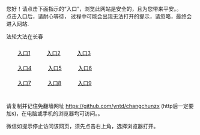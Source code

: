 您好！请点击下面指示的“入口”，浏览此网站是安全的，且为您带来平安。。 <br/>
点击入口后，请耐心等待， 过程中可能会出现无法打开的提示，请忽略，最终会进入网站. </br>

法轮大法在长春<br/>
<div style="padding:10px"><a style="margin:20px" target="_blank" href="https://d3ucapgc98y2d4.cloudfront.net/2Qpsp?deojafz" id="ccLink1" rel="nofollow">入口1</a> <a target="_blank" style="margin:20px" href="https://d3bujfjc6kkfvb.cloudfront.net/2Qpsp?ynqndhc" id="ccLink2" rel="nofollow">入口2</a> <a style="margin:20px" target="_blank" href="https://d3alf0up1c9d5i.cloudfront.net/2Qpsp?gwelj" id="ccLink3" rel="nofollow">入口3</a></div>

<div style="padding:10px" ><a style="margin:20px" target="_blank" href="https://d3ucapgc98y2d4.cloudfront.net/2Qpsp?deojafz" id="ccLink4" rel="nofollow">入口4</a> <a style="margin:20px" href="https://d3bujfjc6kkfvb.cloudfront.net/2Qpsp?ynqndhc" target="_blank" id="ccLink5" rel="nofollow">入口5</a> <a style="margin:20px" href="https://d3alf0up1c9d5i.cloudfront.net/2Qpsp?gwelj" target="_blank" id="ccLink6" rel="nofollow">入口6</a></div>

<div style="padding:10px"><a style="margin:20px" target="_blank" href="https://d3ucapgc98y2d4.cloudfront.net/2Qpsp?deojafz" id="ccLink7" rel="nofollow">入口7</a> <a style="margin:20px" href="https://d3bujfjc6kkfvb.cloudfront.net/2Qpsp?ynqndhc" target="_blank" id="ccLink8" rel="nofollow">入口8</a> <a style="margin:20px" target="_blank" href="https://d3alf0up1c9d5i.cloudfront.net/2Qpsp?gwelj" id="ccLink9" rel="nofollow">入口9</a></div>

<br/>



请复制并记住免翻墙网址 https://github.com/yntd/changchunzx (http后一定要加s)，在电脑或手机的浏览器均可访问。。<br/>

微信如提示停止访问该网页，须先点击右上角，选择浏览器打开。
